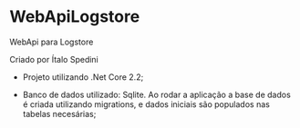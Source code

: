 # WebApiLogstore
WebApi para Logstore

Criado por Ítalo Spedini

- Projeto utilizando .Net Core 2.2;

- Banco de dados utilizado: Sqlite. Ao rodar a aplicação a base de dados é criada utilizando migrations, e dados iniciais são populados nas tabelas necesárias;
